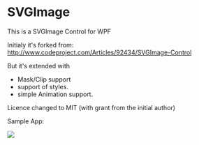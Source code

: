 SVGImage
========

This is a SVGImage Control for WPF

Initialy it's forked from: http://www.codeproject.com/Articles/92434/SVGImage-Control

But it's extended with
  - Mask/Clip support
  - support of styles.
  - simple Animation support.
  
Licence changed to MIT (with grant from the initial author)

Sample App:

![](https://github.com/dotnetprojects/SVGImage/sample.png)
